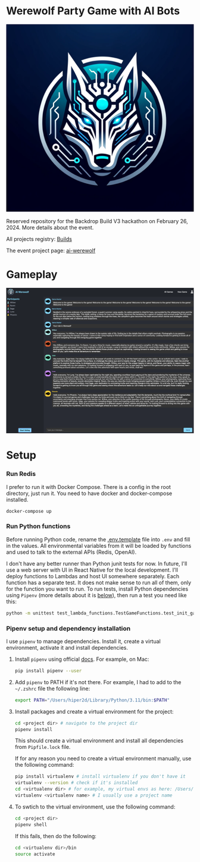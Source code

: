 # Werewolf Party Game with AI Bots

<img src="images/werewolf-ai-logo-1.webp" width="600">

Reserved repository for the Backdrop Build V3 hackathon on February 26, 2024. More details about the event.

All projects registry: [Builds](https://backdropbuild.com/builds)

The event project page: [ai-werewolf](https://backdropbuild.com/v3/ai-werewolf)

# Gameplay

<img src="images/screen1.png">

# Setup

### Run Redis

I prefer to run it with Docker Compose. There is a config in the root directory, just run it. You need to have docker
and docker-compose installed.

```bash
docker-compose up
```

### Run Python functions

Before running Python code, rename the [.env.template](.env.template) file into `.env` and fill in the values. All
environmental variables from it will be loaded by functions and used to talk to the external APIs (Redis, OpenAI).

I don't have any better runner than Python junit tests for now. In future, I'll use a web server with UI in React Native
for the local development. I'll deploy functions to Lambdas and host UI somewhere separately.
Each function has a separate test. It does not make sense to run all of them, only for the function you want to run.
To run tests, install Python dependencies using `Pipenv` (more details about it is [below](#pipenv_setup)), then run a
test you need like this:

   ```bash
   python -m unittest test_lambda_functions.TestGameFunctions.test_init_game
   ```

### <a id="pipenv_setup"></a>Pipenv setup and dependency installation

I use `pipenv` to manage dependencies. Install it, create a virtual environment, activate it and install dependencies.

1. Install `pipenv` using official [docs](https://pipenv.pypa.io/en/latest/install/#installing-pipenv). For example, on
   Mac:
    ```bash
    pip install pipenv --user
    ```

2. Add `pipenv` to PATH if it's not there. For example, I had to add to the `~/.zshrc` file the following line:
    ```bash
    export PATH="/Users/hiper2d/Library/Python/3.11/bin:$PATH"
    ```

3. Install packages and create a virtual environment for the project:
    ```bash
    cd <project dir> # navigate to the project dir
    pipenv install
    ```
   This should create a virtual environment and install all dependencies from `Pipfile.lock` file.

   If for any reason you need to create a virtual environment manually, use the following command:
    ```bash
    pip install virtualenv # install virtualenv if you don't have it
    virtualenv --version # check if it's installed
    cd <virtualenv dir> # for example, my virtual envs as here: /Users/hiper2d/.local/share/virtualenvs
    virtualenv <virtualenv name> # I usually use a project name
    ```

4. To swtich to the virtual environment, use the following command:
    ```bash
    cd <project dir>
    pipenv shell
    ```
   If this fails, then do the following:
    ```bash
    cd <virtualenv dir>/bin
    source activate
    ```
